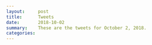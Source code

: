 ```yaml
---
layout:     post
title:      Tweets
date:       2018-10-02
summary:    These are the tweets for October 2, 2018.
categories:
---
```


